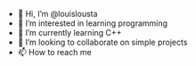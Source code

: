 - 👋 Hi, I’m @louislousta
- 👀 I’m interested in learning programming 
- 🌱 I’m currently learning C++
- 💞️ I’m looking to collaborate on simple projects
- 📫 How to reach me 

<!---
louislousta/louislousta is a ✨ special ✨ repository because its `README.md` (this file) appears on your GitHub profile.
You can click the Preview link to take a look at your changes.
--->
